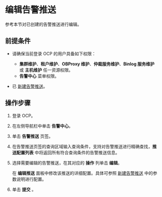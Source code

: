 # 编辑告警推送

参考本节对已创建的告警推送进行编辑。

## 前提条件

* 请确保当前登录 OCP 的用户具备如下权限：

  * **集群维护**、**租户维护**、**OBProxy 维护**、**仲裁服务维护**、**Binlog 服务维护** 或 **主机维护** 任一资源权限。
  * **告警中心** 菜单权限。

* 已 [新建告警推送](../600.manage-alert-push/100.create-an-alert-push.md)。

## 操作步骤

1. 登录 OCP。

2. 在左侧导航栏中单击 **告警中心**。

3. 单击 **告警推送** 页签。

4. 在告警推送页签的查询区域输入查询条件，支持对告警推送进行精确查找，**推送配置列表** 中将返回所有符合查询条件的告警推送信息。

5. 选择需要编辑的告警推送，在其对应的 **操作** 列单击 **编辑**。

    在 **编辑推送** 面板中修改该推送的详细配置。具体可参照 [新建告警推送](../600.manage-alert-push/100.create-an-alert-push.md) 中的参数说明进行配置。

6. 单击 **提交** 。
